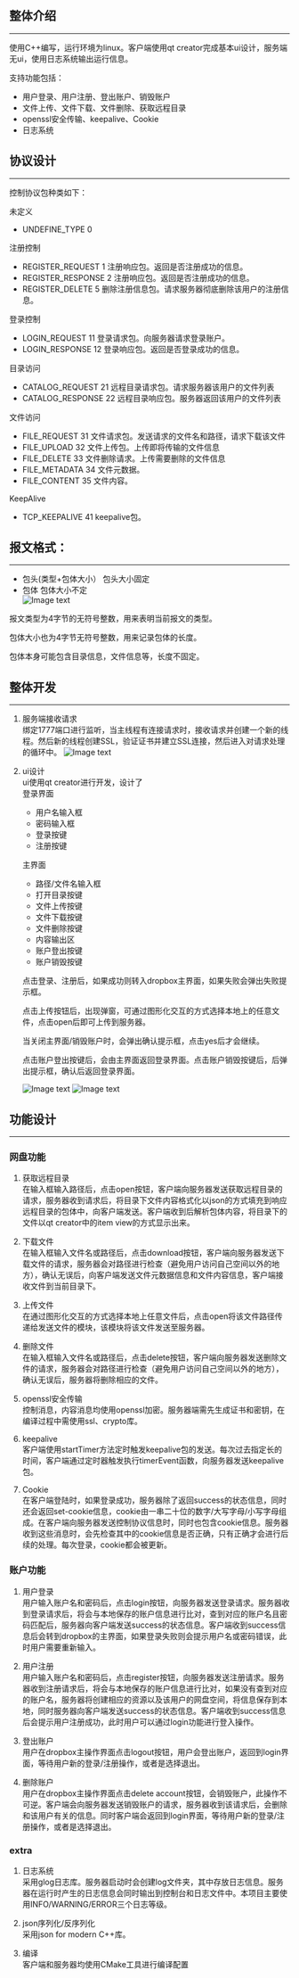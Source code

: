 ## 整体介绍  
---
使用C++编写，运行环境为linux。客户端使用qt creator完成基本ui设计，服务端无ui，使用日志系统输出运行信息。  

支持功能包括：  
- 用户登录、用户注册、登出账户、销毁账户  
- 文件上传、文件下载、文件删除、获取远程目录 
- openssl安全传输、keepalive、Cookie
- 日志系统

## 协议设计
---
控制协议包种类如下：

未定义
- UNDEFINE_TYPE 0
  
注册控制
- REGISTER_REQUEST 1 注册响应包。返回是否注册成功的信息。
- REGISTER_RESPONSE 2 注册响应包。返回是否注册成功的信息。
- REGISTER_DELETE 5 删除注册信息包。请求服务器彻底删除该用户的注册信息。

登录控制
- LOGIN_REQUEST 11 登录请求包。向服务器请求登录账户。
- LOGIN_RESPONSE 12 登录响应包。返回是否登录成功的信息。

目录访问
- CATALOG_REQUEST 21 远程目录请求包。请求服务器该用户的文件列表
- CATALOG_RESPONSE 22 远程目录响应包。服务器返回该用户的文件列表

文件访问
- FILE_REQUEST 31 文件请求包。发送请求的文件名和路径，请求下载该文件
- FILE_UPLOAD 32 文件上传包。上传即将传输的文件信息
- FILE_DELETE 33 文件删除请求。上传需要删除的文件信息
- FILE_METADATA 34 文件元数据。
- FILE_CONTENT 35 文件内容。

KeepAlive
- TCP_KEEPALIVE 41 keepalive包。

## 报文格式：  
---
- 包头(类型+包体大小）  包头大小固定
- 包体  包体大小不定  
![Image text](./协议.png)  

报文类型为4字节的无符号整数，用来表明当前报文的类型。

包体大小也为4字节无符号整数，用来记录包体的长度。

包体本身可能包含目录信息，文件信息等，长度不固定。


## 整体开发
---
1. 服务端接收请求  
   绑定1777端口进行监听，当主线程有连接请求时，接收请求并创建一个新的线程。然后新的线程创建SSL，验证证书并建立SSL连接，然后进入对请求处理的循环中。
   ![Image text](./handler.png)

2. ui设计  
   ui使用qt creator进行开发，设计了  
   登录界面  
   - 用户名输入框
   - 密码输入框
   - 登录按键
   - 注册按键 

   主界面
   - 路径/文件名输入框
   - 打开目录按键
   - 文件上传按键
   - 文件下载按键
   - 文件删除按键
   - 内容输出区
   - 账户登出按键
   - 账户销毁按键
  
   点击登录、注册后，如果成功则转入dropbox主界面，如果失败会弹出失败提示框。

   点击上传按钮后，出现弹窗，可通过图形化交互的方式选择本地上的任意文件，点击open后即可上传到服务器。

   当关闭主界面/销毁账户时，会弹出确认提示框，点击yes后才会继续。

   点击账户登出按键后，会由主界面返回登录界面。点击账户销毁按键后，后弹出提示框，确认后返回登录界面。
   
   ![Image text](./ui.png)
   ![Image text](./ui2.png)

## 功能设计
---
### 网盘功能
1. 获取远程目录  
   在输入框输入路径后，点击open按钮，客户端向服务器发送获取远程目录的请求，服务器收到请求后，将目录下文件内容格式化以json的方式填充到响应远程目录的包体中，向客户端发送。客户端收到后解析包体内容，将目录下的文件以qt creator中的item view的方式显示出来。
     
2. 下载文件  
   在输入框输入文件名或路径后，点击download按钮，客户端向服务器发送下载文件的请求，服务器会对路径进行检查（避免用户访问自己空间以外的地方），确认无误后，向客户端发送文件元数据信息和文件内容信息，客户端接收文件到当前目录下。
    
3. 上传文件  
   在通过图形化交互的方式选择本地上任意文件后，点击open将该文件路径传递给发送文件的模块，该模块将该文件发送至服务器。

4. 删除文件  
   在输入框输入文件名或路径后，点击delete按钮，客户端向服务器发送删除文件的请求，服务器会对路径进行检查（避免用户访问自己空间以外的地方），确认无误后，服务器将删除相应的文件。
   
5. openssl安全传输  
   控制消息，内容消息均使用openssl加密。服务器端需先生成证书和密钥，在编译过程中需使用ssl、crypto库。

6. keepalive  
   客户端使用startTimer方法定时触发keepalive包的发送。每次过去指定长的时间，客户端通过定时器触发执行timerEvent函数，向服务器发送keepalive包。

7. Cookie  
   在客户端登陆时，如果登录成功，服务器除了返回success的状态信息，同时还会返回set-cookie信息，cookie由一串二十位的数字/大写字母/小写字母组成。在客户端向服务器发送控制协议信息时，同时也包含cookie信息。服务器收到这些消息时，会先检查其中的cookie信息是否正确，只有正确才会进行后续的处理。每次登录，cookie都会被更新。
   

### 账户功能
1. 用户登录  
   用户输入账户名和密码后，点击login按钮，向服务器发送登录请求。服务器收到登录请求后，将会与本地保存的账户信息进行比对，查到对应的账户名且密码匹配后，服务器向客户端发送success的状态信息。客户端收到success信息后会转到dropbox的主界面，如果登录失败则会提示用户名或密码错误，此时用户需要重新输入。

2. 用户注册  
   用户输入账户名和密码后，点击register按钮，向服务器发送注册请求。服务器收到注册请求后，将会与本地保存的账户信息进行比对，如果没有查到对应的账户名，服务器将创建相应的资源以及该用户的网盘空间，将信息保存到本地，同时服务器向客户端发送success的状态信息。客户端收到success信息后会提示用户注册成功，此时用户可以通过login功能进行登入操作。

3. 登出账户  
   用户在dropbox主操作界面点击logout按钮，用户会登出账户，返回到login界面，等待用户新的登录/注册操作，或者是选择退出。

4. 删除账户  
   用户在dropbox主操作界面点击delete account按钮，会销毁账户，此操作不可逆。客户端会向服务器发送销毁账户的请求，服务器收到该请求后，会删除和该用户有关的信息。同时客户端会返回到login界面，等待用户新的登录/注册操作，或者是选择退出。

### extra
1. 日志系统  
   采用glog日志库。服务器启动时会创建log文件夹，其中存放日志信息。服务器在运行时产生的日志信息会同时输出到控制台和日志文件中。本项目主要使用INFO/WARNING/ERROR三个日志等级。
   
2. json序列化/反序列化  
   采用json for modern C++库。

3. 编译  
   客户端和服务器均使用CMake工具进行编译配置
   



